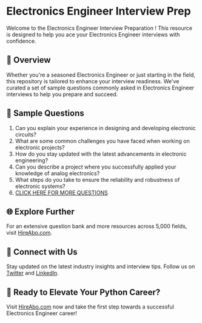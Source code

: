 # Electronics Engineer Interview Prep

Welcome to the Electronics Engineer Interview Preparation ! This resource is designed to help you ace your Electronics Engineer interviews with confidence.

## 🚀 Overview

Whether you're a seasoned Electronics Engineer or just starting in the field, this repository is tailored to enhance your interview readiness. We've curated a set of sample questions commonly asked in Electronics Engineer interviews to help you prepare and succeed.

## 📝 Sample Questions

1. Can you explain your experience in designing and developing electronic circuits?
2. What are some common challenges you have faced when working on electronic projects?
3. How do you stay updated with the latest advancements in electronic engineering?
4. Can you describe a project where you successfully applied your knowledge of analog electronics?
5. What steps do you take to ensure the reliability and robustness of electronic systems?
6. [CLICK HERE FOR MORE QUESTIONS](https://hireabo.com/job/3_2_2/Electronics%20Engineer)

## 🌐 Explore Further

For an extensive question bank and more resources across 5,000 fields, visit [HireAbo.com](https://www.hireabo.com).

## 📱 Connect with Us

Stay updated on the latest industry insights and interview tips. Follow us on [Twitter](https://twitter.com/hireabo) and [LinkedIn](https://www.linkedin.com/in/hire-abo-3609972a8/).

## 🚀 Ready to Elevate Your Python Career?

Visit [HireAbo.com](https://www.hireabo.com) now and take the first step towards a successful Electronics Engineer career!